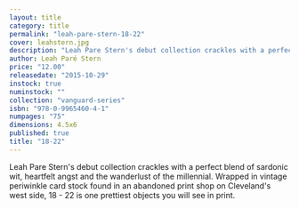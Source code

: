 ```yaml
---
layout: title
category: title
permalink: "leah-pare-stern-18-22"
cover: leahstern.jpg
description: "Leah Pare Stern's debut collection crackles with a perfect blend of sardonic wit, heartfelt angst and the wanderlust of the millennial. Wrapped in vintage periwinkle card stock found in an abandoned print shop on Cleveland's west side, 18 - 22 is one prettiest objects you will see in print."
author: Leah Paré Stern
price: "12.00"
releasedate: "2015-10-29"
instock: true
numinstock: ""
collection: "vanguard-series"
isbn: "978-0-9965460-4-1"
numpages: "75"
dimensions: 4.5x6
published: true
title: "18-22"
---
```


Leah Pare Stern's debut collection crackles with a perfect blend of sardonic wit, heartfelt angst and the wanderlust of the millennial. Wrapped in vintage periwinkle card stock found in an abandoned print shop on Cleveland's west side, 18 - 22 is one prettiest objects you will see in print.
